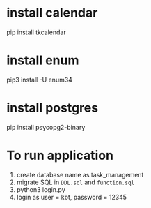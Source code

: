# install calendar
pip install tkcalendar

# install enum
pip3 install -U enum34

# install postgres
pip install psycopg2-binary

# To run application
1. create database name as task_management
2. migrate SQL in `DDL.sql` and `function.sql`
3. python3 login.py
4. login as user = kbt, password = 12345